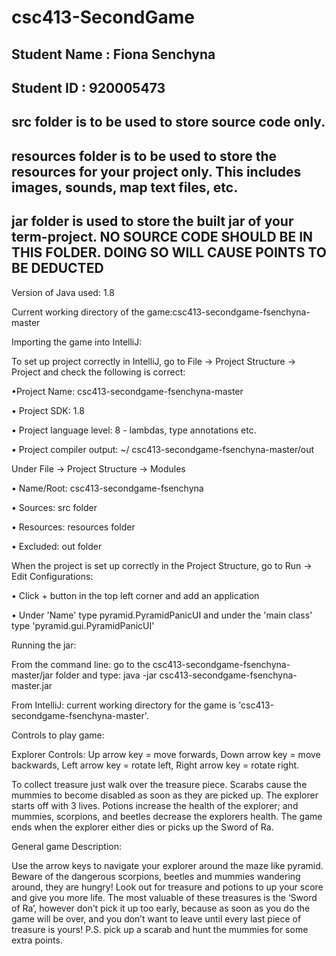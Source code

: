 # csc413-SecondGame

## Student Name  : Fiona Senchyna
## Student ID    : 920005473


## src folder is to be used to store source code only.

## resources folder is to be used to store the resources for your project only. This includes images, sounds, map text files, etc.

## jar folder is used to store the built jar of your term-project. NO SOURCE CODE SHOULD BE IN THIS FOLDER. DOING SO WILL CAUSE POINTS TO BE DEDUCTED

Version of Java used: 1.8

Current working directory of the game:csc413-secondgame-fsenchyna-master

Importing the game into IntelliJ:

To set up project correctly in IntelliJ, go to File -> Project Structure -> Project and check the following is correct:

•Project Name: csc413-secondgame-fsenchyna-master

•	Project SDK: 1.8

•	Project language level: 8 - lambdas, type annotations etc.

•	Project compiler output: ~/ csc413-secondgame-fsenchyna-master/out

Under File -> Project Structure -> Modules

•	Name/Root: csc413-secondgame-fsenchyna

•	Sources: src folder

•	Resources: resources folder

•	Excluded: out folder

When the project is set up correctly in the Project Structure, go to Run -> Edit Configurations:

•	Click + button in the top left corner and add an application

•	Under 'Name' type pyramid.PyramidPanicUI and under the 'main class' type 'pyramid.gui.PyramidPanicUI'


Running the jar:

From the command line: go to the csc413-secondgame-fsenchyna-master/jar folder and type: java -jar csc413-secondgame-fsenchyna-master.jar

From IntelliJ: current working directory for the game is 'csc413-secondgame-fsenchyna-master'.

Controls to play game:

Explorer Controls: Up arrow key = move forwards, Down arrow key = move backwards, Left arrow key = rotate left, Right arrow key = rotate right.

To collect treasure just walk over the treasure piece. Scarabs cause the mummies to become disabled as soon as they are picked up.
The explorer starts off with 3 lives. Potions increase the health of the explorer; and mummies, scorpions, and beetles decrease the explorers health.
The game ends when the explorer either dies or picks up the Sword of Ra.

General game Description:

Use the arrow keys to navigate your explorer around the maze like pyramid.
Beware of the dangerous scorpions, beetles and mummies wandering around, they are hungry!
Look out for treasure and potions to up your score and give you more life. The most valuable of these treasures is the ‘Sword of Ra’, however don’t pick it up too early, because as soon as you do the game will be over, and you don’t want to leave until every last piece of treasure is yours!
P.S. pick up a scarab and hunt the mummies for some extra points.
